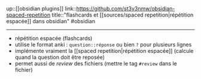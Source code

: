 up::[[obsidian plugins]]
link::https://github.com/st3v3nmw/obsidian-spaced-repetition
title::"flashcards et [[sources/spaced repetition|répétition espacée]] dans obsidian"
#obsidian 

----
 - répétition espacée (flashcards)
 - utilise le format anki : `question::réponse` ou bien `?` pour plusieurs lignes
 - implémente vraiment la [[spaced repetition|répétition espacée]] (calcule quand la question doit être reposée)
 - permet aussi de _review_ des fichiers (mettre le tag `#review` dans le fichier)